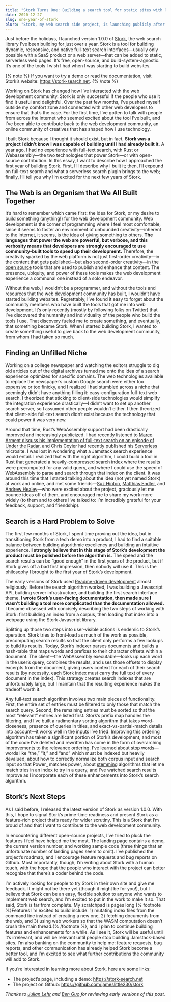 ```yaml
---
title: "Stork Turns One: Building a search tool for static sites with Rust and WebAssembly"
date: 2020-12-27
slug: one-year-of-stork
blurb: "Stork, my web search side project, is launching publicly after one year of development. This post describes the goals I took on while building it and how I got from idea to release."
---
```


Just before the holidays, I launched version 1.0.0 of [Stork](https://stork-search.net/), the web search library I’ve been building for just over a year. Stork is a tool for building dynamic, responsive, and native full-text search interfaces—usually only possible with a SaaS product or a web server—that can be added to static, serverless web pages. It’s free, open-source, and build-system-agnostic. It’s one of the tools I wish I had when I was starting to build websites.

{% note %}
If you want to try a demo or read the documentation, visit Stork’s website: <https://stork-search.net>.
{% /note %}

Working on Stork has changed how I’ve interacted with the web development community. Stork is only successful if the people who use it find it useful and delightful. Over the past few months, I’ve pushed myself outside my comfort zone and connected with other web developers to ensure that that’s the case. For the first time, I’ve gotten to talk with people from across the internet who seemed excited about the tool I’ve built, and I’ve been able to contribute back to the web development community, an online community of creatives that has shaped how I use technology.

I built Stork because I thought it should exist, but in fact, **Stork was a project I didn’t know I was capable of building until I had already built it.** A year ago, I had no experience with full-text search, with Rust or Webassembly—the two technologies that power Stork—or with open-source contribution. In this essay, I want to describe how I approached the first year of building Stork. First, I’ll describe why I built it; then, I’ll expound on full-text search and what a serverless search plugin brings to the web; finally, I’ll tell you why I’m excited for the next few years of Stork.

## The Web is an Organism that We All Built Together

It’s hard to remember which came first: the idea for Stork, or my desire to build something (anything!) for the web development community. Web development is the corner of programming where I feel most comfortable, since it seems to foster an environment of unbounded creativity—inherent to the internet, it seems, is the idea of giving something to others. **The languages that power the web are powerful, but verbose, and this verbosity means that developers are strongly encouraged to use community-built tools to speed up their development.** Therefore, the creativity sparked by the web platform is not just first-order creativity—in the content that gets published—but also second-order creativity—in the [open source](https://www.arp242.net/open-source.html) tools that are used to publish and enhance that content. The presence, ubiquity, and power of these tools makes the web development experience a communal one instead of a solo endeavor.

Without the web, I wouldn’t be a programmer, and without the tools and resources that the web development community has built, I wouldn’t have started building websites. Regrettably, I’ve found it easy to forget about the community members who have built the tools that got me into web development. It’s only recently (mostly by following folks on Twitter) that I’ve discovered the humanity and individuality of the people who build the tools I use. That discovery fueled me to create something, and eventually, that something became Stork. When I started building Stork, I wanted to create something useful to give back to the web development community, from whom I had taken so much.

## Finding an Unfilled Niche

Working on a college newspaper and watching the editors struggle to dig old articles out of the digital archives turned me onto the idea of a search experience optimized for specific domains. The web technologies available to replace the newspaper’s custom Google search were either too expensive or too finicky, and I realized I had stumbled across a niche that seemingly didn’t have anything filling it: easy-configuration full-text web search. I theorized that sticking to client-side technologies would simplify the integration experience drastically—I didn’t want to set up another search server, so I assumed other people wouldn’t either. I then theorized that client-side full-text search didn’t exist because the technology that could power it was very new.

Around that time, Rust’s WebAssembly support had been drastically improved and increasingly publicized. I had recently listened to [Marco Arment discuss his implementation of full-text search on an episode of Under the Radar](https://www.relay.fm/radar/141), and Chris Coyier had recently published his [Serverless](https://serverless.css-tricks.com/) microsite. I was lost in wondering what a Jamstack search experience would entail. I realized that with the right algorithm, I could build a tool in Rust that generated a heavily-compressed search index where the results were precomputed for any valid query, and where I could use the speed of WebAssembly to parse and search through that index on the client. It was around this time that I started talking about the idea (not yet named Stork) at work and online, and met some friends—[Suz Hinton](https://twitter.com/noopkat), [Matthias Endler](https://twitter.com/matthiasendler), and [Andrew Healey](https://twitter.com/healeycodes)—who were excited about the project, graciously let me bounce ideas off of them, and encouraged me to share my work more widely (to them and to others I’ve talked to: I’m incredibly grateful for your feedback, support, and friendship).

## Search is a Hard Problem to Solve

The first few months of Stork, I spent time proving out the idea, but in transitioning Stork from a tech demo into a product, I had to find a suitable balance between building algorithmic excellency and building an intuitive experience. **I strongly believe that in this stage of Stork’s development the product must be polished before the algorithm is.** The speed and the search results can be “good enough” in the first years of the product, but if Stork gives off a bad first impression, then nobody will use it. This is the philosophy I brought to the first year of Stork’s development.

The early versions of Stork used [Readme-driven development](https://tom.preston-werner.com/2010/08/23/readme-driven-development.html) almost religiously. Before the search algorithm worked, I was building a Javascript API, building server infrastructure, and building the first search interface theme. **I wrote Stork’s user-facing documentation, then made sure I wasn’t building a tool more complicated than the documentation allowed.** I became obsessed with concisely describing the two steps of working with Stork: first building an index from a corpus, then loading that index into a webpage using the Stork Javascript library.

Splitting up those two steps into user-visible actions is endemic to Stork’s operation. Stork tries to front-load as much of the work as possible, precomputing search results so that the client only performs a few lookups to build its results. Today, Stork’s indexer parses documents and builds a hash-table that maps words and prefixes to their character offsets within a document. The client—the WebAssembly executable—looks up each word in the user’s query, combines the results, and uses those offsets to display excerpts from the document, giving users context for each of their search results (by necessity, each Stork index must carry the full text of every document in the index). This strategy creates search indexes that are unfortunately large, but I maintain that the resulting experience makes the tradeoff worth it.

Any full-text search algorithm involves two main pieces of functionality. First, the entire set of entries must be filtered to only those that match the search query. Second, the remaining entries must be sorted so that the most “relevant” entries are listed first. Stork’s prefix map handles the filtering, and I’ve built a rudimentary sorting algorithm that takes word-closeness, presence of queries in titles, and exact-vs-partial-match details into account—it works well in the inputs I’ve tried. Improving this ordering algorithm has taken a significant portion of Stork’s development, and most of the code I’ve deleted and rewritten has come in the form of overarching improvements to the relevance ordering. I’ve learned about [stop words](https://en.wikipedia.org/wiki/Stop_word)—words like “the,” “it,” and “and” which must be indexed but heavily devalued, about how to correctly normalize both corpus input and search input so that Power⎵ matches power, about [stemming](https://en.wikipedia.org/wiki/Stemming) algorithms that let me match tries in an index to try in a query, and I’ve watched search results improve as I incorporate each of these enhancements into Stork’s search algorithm.

## Stork’s Next Steps

As I said before, I released the latest version of Stork as version 1.0.0. With this, I hope to signal Stork’s prime-time readiness and present Stork as a feature-rich project that’s ready for wider scrutiny. This is a Stork that I’m proud of and that I want to contribute to the web development community.

In encountering different open-source projects, I’ve tried to pluck the features I feel have helped me the most. The landing page contains a demo, the current version number, and working sample code (three things that an unfortunate number of landing pages seem to omit). I’ve published the project’s roadmap, and I encourage feature requests and bug reports on Github. Most importantly, though, I’m writing about Stork with a human touch, with the hope that the people who interact with the project can better recognize that there’s a coder behind the code.

I’m actively looking for people to try Stork in their own site and give me feedback. It might not be there yet (though it might be for you!), but I believe that Stork can be an easy, flexible solution to anyone who wants to implement web search, and I’m excited to put in the work to make it so. That said, Stork is far from complete. My scratchpad is pages long {% footnote %}Features I’m excited to build include: 1) mutating index files from the command line instead of creating a new one, 2) fetching documents from the web, and 3) using web workers so that the WASM computation doesn’t crush the main thread.{% /footnote %}, and I plan to continue building features and enhancements for a while. As I see it, Stork will be useful until it’s irrelevant, and will be relevant until people stop building Jamstack-based sites. I’m also banking on the community to help me: feature requests, bug reports, and other communication has already helped Stork become a better tool, and I’m excited to see what further contributions the community will add to Stork.

If you’re interested in learning more about Stork, here are some links:

- The project’s page, including a demo: <https://stork-search.net>
- The project on Github: <https://github.com/jameslittle230/stork>

_Thanks to [Julian Lehr](https://twitter.com/lehrjulian) and [Ben Guo](https://twitter.com/bgdotjpg) for reviewing early versions of this post._
